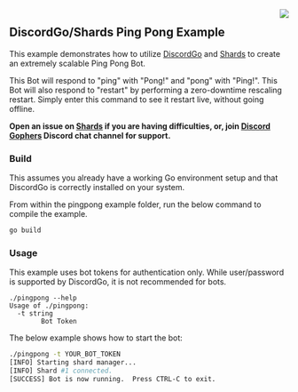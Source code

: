 <img align="right" src="http://bwmarrin.github.io/discordgo/img/discordgo.png">

## DiscordGo/Shards Ping Pong Example

This example demonstrates how to utilize [DiscordGo](github.com/bwmarrin/discordgo)
and [Shards](github.com/servusDei2018/shards) to create an extremely
scalable Ping Pong Bot.

This Bot will respond to "ping" with "Pong!" and "pong" with "Ping!".
This Bot will also respond to "restart" by performing a zero-downtime
rescaling restart. Simply enter this command to see it restart live,
without going offline.

**Open an issue on [Shards](github.com/servusDei2018/shards) if you are
having difficulties, or, join [Discord Gophers](https://discord.gg/0f1SbxBZjYoCtNPP)
Discord chat channel for support.**

### Build

This assumes you already have a working Go environment setup and that
DiscordGo is correctly installed on your system.


From within the pingpong example folder, run the below command to
compile the example.

```sh
go build
```

### Usage

This example uses bot tokens for authentication only.
While user/password is supported by DiscordGo, it is not recommended for
bots.

```
./pingpong --help
Usage of ./pingpong:
  -t string
        Bot Token
```

The below example shows how to start the bot:

```sh
./pingpong -t YOUR_BOT_TOKEN
[INFO] Starting shard manager...
[INFO] Shard #1 connected.
[SUCCESS] Bot is now running.  Press CTRL-C to exit.
```
